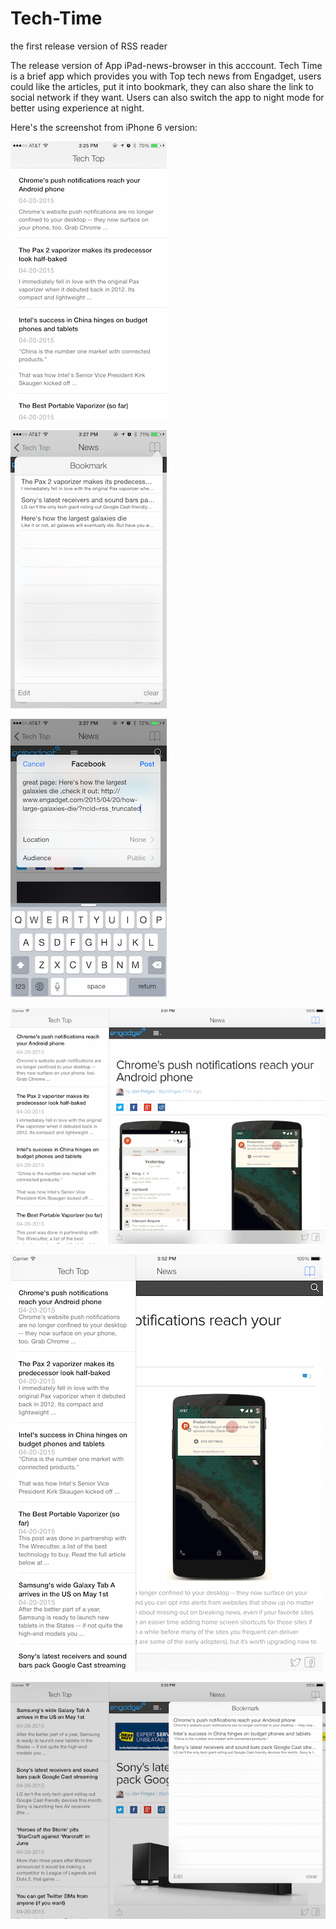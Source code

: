 # Tech-Time
the first release version of RSS reader

The release version of App iPad-news-browser in this acccount. 
Tech Time is a brief app which provides you with Top tech news from Engadget, users could like the articles, put it into
bookmark, they can also share the link to social network if they want. Users can also switch the app to night mode for better using
experience at night.


Here's the screenshot from iPhone 6 version:

![Alt text](/1.PNG?raw=true "Optional Title")

![Alt text](/2.PNG?raw=true "Optional Title")

![Alt text](/3.PNG?raw=true "Optional Title")

![Alt text](/4.PNG?raw=true "Optional Title")

![Alt text](/5.PNG?raw=true "Optional Title")

![Alt text](/6.PNG?raw=true "Optional Title")
